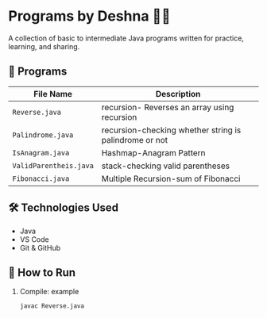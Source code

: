 # Programs by Deshna 👩‍💻

A collection of basic to intermediate Java programs written for practice, learning, and sharing.

## 📁 Programs

| File Name     | Description               |
|---------------|---------------------------|
| `Reverse.java` | recursion- Reverses an array using recursion |
| `Palindrome.java` | recursion-checking whether string is palindrome or not|
| `IsAnagram.java` | Hashmap-Anagram Pattern |
| `ValidParentheis.java` | stack-checking valid parentheses |
| `Fibonacci.java` | Multiple Recursion-sum of Fibonacci|

## 🛠️ Technologies Used
- Java
- VS Code
- Git & GitHub

## 📌 How to Run

1. Compile: example
   ```bash
   javac Reverse.java
